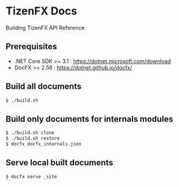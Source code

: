 # TizenFX Docs

Building TizenFX API Reference


## Prerequisites
- .NET Core SDK >= 3.1 : https://dotnet.microsoft.com/download
- DocFX >= 2.56 : https://dotnet.github.io/docfx/ 

## Build all documents
```sh
$ ./build.sh
```

## Build only documents for internals modules
```sh
$ ./build.sh clone
$ ./build.sh restore
$ docfx docfx_internals.json
```

## Serve local built documents
```
$ docfx serve _site
``
